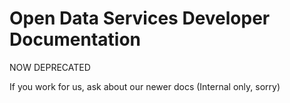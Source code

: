 Open Data Services Developer Documentation
==========================================

NOW DEPRECATED

If you work for us, ask about our newer docs (Internal only, sorry)


